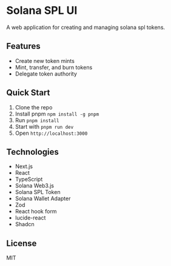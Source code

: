 # Solana SPL UI
A web application for creating and managing solana spl tokens.

## Features

- Create new token mints
- Mint, transfer, and burn tokens
- Delegate token authority

## Quick Start

1. Clone the repo
2. Install pnpm `npm install -g pnpm`
3. Run `pnpm install`
4. Start with `pnpm run dev`
5. Open `http://localhost:3000`

## Technologies

- Next.js
- React
- TypeScript
- Solana Web3.js
- Solana SPL Token
- Solana Wallet Adapter
- Zod
- React hook form
- lucide-react
- Shadcn

## License

MIT

